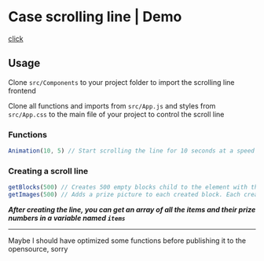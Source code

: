 # Case scrolling line | Demo

[click](https://scroll-eight.vercel.app)

## Usage

Clone `src/Components` to your project folder to import the scrolling line frontend

Clone all functions and imports from `src/App.js` and styles from `src/App.css` to the main file of your project to control the scroll line

### Functions

```javascript
Animation(10, 5) // Start scrolling the line for 10 seconds at a speed of 5 pixels
```

### Creating a scroll line

```javascript
getBlocks(500) // Creates 500 empty blocks child to the element with the ID 'list'
getImages(500) // Adds a prize picture to each created block. Each created <img> has an id equal to "image-[prize_number]"
```
***After creating the line, you can get an array of all the items and their prize numbers in a variable named `items`***

---
Maybe I should have optimized some functions before publishing it to the opensource, sorry

